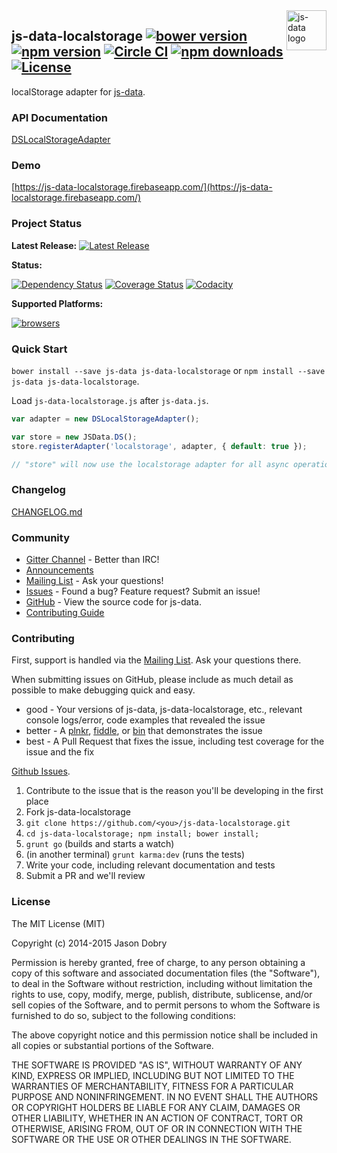 <img src="https://raw.githubusercontent.com/js-data/js-data/master/js-data.png" alt="js-data logo" title="js-data" align="right" width="64" height="64" />

## js-data-localstorage [![bower version](https://img.shields.io/bower/v/js-data-localstorage.svg?style=flat-square)](https://www.npmjs.org/package/js-data-localstorage) [![npm version](https://img.shields.io/npm/v/js-data-localstorage.svg?style=flat-square)](https://www.npmjs.org/package/js-data-localstorage) [![Circle CI](https://img.shields.io/circleci/project/js-data/js-data-localstorage/master.svg?style=flat-square)](https://circleci.com/gh/js-data/js-data-localstorage/tree/master) [![npm downloads](https://img.shields.io/npm/dm/js-data-localstorage.svg?style=flat-square)](https://www.npmjs.org/package/js-data-localstorage) [![License](https://img.shields.io/badge/license-MIT-blue.svg?style=flat-square)](https://github.com/js-data/js-data-localstorage/blob/master/LICENSE)

localStorage adapter for [js-data](http://www.js-data.io/).

### API Documentation
[DSLocalStorageAdapter](http://www.js-data.io/docs/dslocalstorageadapter)

### Demo
[https://js-data-localstorage.firebaseapp.com/](https://js-data-localstorage.firebaseapp.com/)

### Project Status

__Latest Release:__ [![Latest Release](https://img.shields.io/github/release/js-data/js-data-localstorage.svg?style=flat-square)](https://github.com/js-data/js-data-localstorage/releases)

__Status:__

[![Dependency Status](https://img.shields.io/gemnasium/js-data/js-data-localstorage.svg?style=flat-square)](https://gemnasium.com/js-data/js-data-localstorage) [![Coverage Status](https://img.shields.io/coveralls/js-data/js-data-localstorage/master.svg?style=flat-square)](https://coveralls.io/r/js-data/js-data-localstorage?branch=master) [![Codacity](https://img.shields.io/codacy/b8e46008e6ad45159b7a6927dbfd66c3.svg?style=flat-square)](https://www.codacy.com/public/jasondobry/js-data-localstorage/dashboard)

__Supported Platforms:__

[![browsers](https://img.shields.io/badge/Browser-Chrome%2CFirefox%2CSafari%2COpera%2CIE%209%2B%2CiOS%20Safari%207.1%2B%2CAndroid%20Browser%202.3%2B-green.svg?style=flat-square)](https://github.com/js-data/js-data)

### Quick Start
`bower install --save js-data js-data-localstorage` or `npm install --save js-data js-data-localstorage`.

Load `js-data-localstorage.js` after `js-data.js`.

```js
var adapter = new DSLocalStorageAdapter();

var store = new JSData.DS();
store.registerAdapter('localstorage', adapter, { default: true });

// "store" will now use the localstorage adapter for all async operations
```

### Changelog
[CHANGELOG.md](https://github.com/js-data/js-data-localstorage/blob/master/CHANGELOG.md)

### Community
- [Gitter Channel](https://gitter.im/js-data/js-data) - Better than IRC!
- [Announcements](http://www.js-data.io/blog)
- [Mailing List](https://groups.io/org/groupsio/jsdata) - Ask your questions!
- [Issues](https://github.com/js-data/js-data-localstorage/issues) - Found a bug? Feature request? Submit an issue!
- [GitHub](https://github.com/js-data/js-data-localstorage) - View the source code for js-data.
- [Contributing Guide](https://github.com/js-data/js-data-localstorage/blob/master/CONTRIBUTING.md)

### Contributing

First, support is handled via the [Mailing List](https://groups.io/org/groupsio/jsdata). Ask your questions there.

When submitting issues on GitHub, please include as much detail as possible to make debugging quick and easy.

- good - Your versions of js-data, js-data-localstorage, etc., relevant console logs/error, code examples that revealed the issue
- better - A [plnkr](http://plnkr.co/), [fiddle](http://jsfiddle.net/), or [bin](http://jsbin.com/?html,output) that demonstrates the issue
- best - A Pull Request that fixes the issue, including test coverage for the issue and the fix

[Github Issues](https://github.com/js-data/js-data-localstorage/issues).

1. Contribute to the issue that is the reason you'll be developing in the first place
1. Fork js-data-localstorage
1. `git clone https://github.com/<you>/js-data-localstorage.git`
1. `cd js-data-localstorage; npm install; bower install;`
1. `grunt go` (builds and starts a watch)
1. (in another terminal) `grunt karma:dev` (runs the tests)
1. Write your code, including relevant documentation and tests
1. Submit a PR and we'll review

### License

The MIT License (MIT)

Copyright (c) 2014-2015 Jason Dobry

Permission is hereby granted, free of charge, to any person obtaining a copy
of this software and associated documentation files (the "Software"), to deal
in the Software without restriction, including without limitation the rights
to use, copy, modify, merge, publish, distribute, sublicense, and/or sell
copies of the Software, and to permit persons to whom the Software is
furnished to do so, subject to the following conditions:

The above copyright notice and this permission notice shall be included in all
copies or substantial portions of the Software.

THE SOFTWARE IS PROVIDED "AS IS", WITHOUT WARRANTY OF ANY KIND, EXPRESS OR
IMPLIED, INCLUDING BUT NOT LIMITED TO THE WARRANTIES OF MERCHANTABILITY,
FITNESS FOR A PARTICULAR PURPOSE AND NONINFRINGEMENT. IN NO EVENT SHALL THE
AUTHORS OR COPYRIGHT HOLDERS BE LIABLE FOR ANY CLAIM, DAMAGES OR OTHER
LIABILITY, WHETHER IN AN ACTION OF CONTRACT, TORT OR OTHERWISE, ARISING FROM,
OUT OF OR IN CONNECTION WITH THE SOFTWARE OR THE USE OR OTHER DEALINGS IN THE
SOFTWARE.
